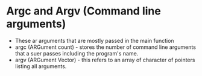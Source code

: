 # Argc and Argv (Command line arguments)

* These ar arguments that are mostly passed in the main function
*  argc (ARGument count) - stores the number of command line arguments that a suer passes including the program's name.
*  argv (ARGument Vector) - this refers to an array of character of pointers listing all arguments.
